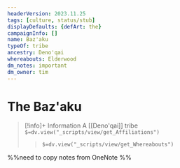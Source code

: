 ```yaml
---
headerVersion: 2023.11.25
tags: [culture, status/stub]
displayDefaults: {defArt: the}
campaignInfo: []
name: Baz'aku
typeOf: tribe
ancestry: Deno'qai
whereabouts: Elderwood
dm_notes: important
dm_owner: tim
---
```

# The Baz'aku
>[!info]+ Information
> A [[Deno'qai]] tribe
> `$=dv.view("_scripts/view/get_Affiliations")`
>> `$=dv.view("_scripts/view/get_Whereabouts")`

%%need to copy notes from OneNote %%